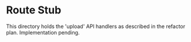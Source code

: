 # Route Stub

This directory holds the 'upload' API handlers as described in the refactor plan. Implementation pending.
